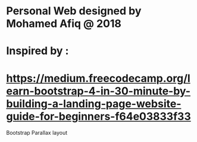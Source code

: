 # Personal Web designed by Mohamed Afiq @ 2018

# Inspired by :
# https://medium.freecodecamp.org/learn-bootstrap-4-in-30-minute-by-building-a-landing-page-website-guide-for-beginners-f64e03833f33

Bootstrap Parallax layout

